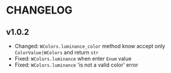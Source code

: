 # CHANGELOG

## v1.0.2

- Changed: `WColors.luminance_color` method know accept only `ColorValue|WColors` and return `str`
- Fixed: `WColors.luminance` when enter `Enum` value
- Fixed: `WColors.luminance` 'is not a valid color' error